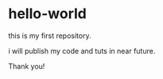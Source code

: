 # hello-world
this is my first repository.

i will publish my code and tuts in near future.

Thank you!
